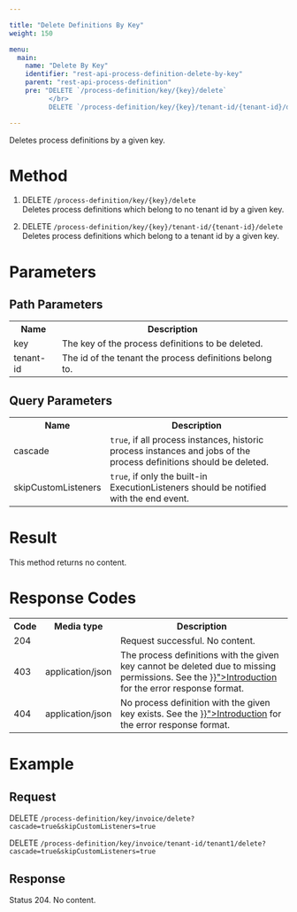 ```yaml
---

title: "Delete Definitions By Key"
weight: 150

menu:
  main:
    name: "Delete By Key"
    identifier: "rest-api-process-definition-delete-by-key"
    parent: "rest-api-process-definition"
    pre: "DELETE `/process-definition/key/{key}/delete`
          </br>
          DELETE `/process-definition/key/{key}/tenant-id/{tenant-id}/delete`"

---
```


Deletes process definitions by a given key.


# Method

1. DELETE `/process-definition/key/{key}/delete` <br> Deletes process definitions which belong to no tenant id by a given key.

2. DELETE `/process-definition/key/{key}/tenant-id/{tenant-id}/delete` <br> Deletes process definitions which belong to a tenant id by a given key.



# Parameters

## Path Parameters

<table class="table table-striped">
  <tr>
    <th>Name</th>
    <th>Description</th>
  </tr>
  <tr>
    <td>key</td>
    <td>The key of the process definitions to be deleted.</td>
  </tr>
  <tr>
    <td>tenant-id</td>
    <td>The id of the tenant the process definitions belong to.</td>
  </tr>
</table>

## Query Parameters

<table class="table table-striped">
  <tr>
    <th>Name</th>
    <th>Description</th>
  </tr>
  <tr>
    <td>cascade</td>
    <td><code>true</code>, if all process instances, historic process instances and jobs of the process definitions should be deleted.</td>
  </tr>
  <tr>
    <td>skipCustomListeners</td>
    <td><code>true</code>, if only the built-in ExecutionListeners should be notified with the end event.</td>
  </tr>
</table>

# Result

This method returns no content.


# Response Codes

<table class="table table-striped">
  <tr>
    <th>Code</th>
    <th>Media type</th>
    <th>Description</th>
  </tr>
  <tr>
    <td>204</td>
    <td></td>
    <td>Request successful. No content.</td>
  </tr>
  <tr>
    <td>403</td>
    <td>application/json</td>
    <td>The process definitions with the given key cannot be deleted due to missing permissions.
    See the <a href="{{< ref "/reference/rest/overview/_index.md#error-handling" >}}">Introduction</a>
    for the error response format.</td>
  </tr>
  <tr>
    <td>404</td>
    <td>application/json</td>
    <td>No process definition with the given key exists.
    See the <a href="{{< ref "/reference/rest/overview/_index.md#error-handling" >}}">Introduction</a>
    for the error response format.</td>
  </tr>
</table>

# Example

## Request

DELETE `/process-definition/key/invoice/delete?cascade=true&skipCustomListeners=true`

DELETE `/process-definition/key/invoice/tenant-id/tenant1/delete?cascade=true&skipCustomListeners=true`

## Response

Status 204. No content.
